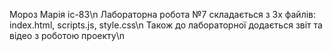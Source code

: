 Мороз Марія іс-83\n
Лабораторна робота №7 складається з 3х файлів: index.html, scripts.js, style.css\n
Також до лабораторної додається звіт та відео з роботою проекту\n
